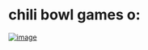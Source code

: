 # chili bowl games o:
[![image](https://user-images.githubusercontent.com/104748888/215794970-9af80fa6-24cc-4b5f-8040-0ebf4fc9e569.png)](https://cbgamesdev.github.io/chilibowlflash/)

